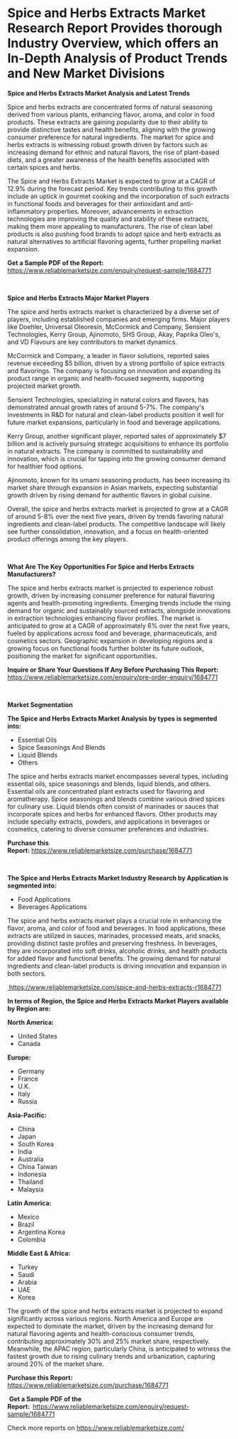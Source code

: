 <p><h1>Spice and Herbs Extracts Market Research Report Provides thorough Industry Overview, which offers an In-Depth Analysis of Product Trends and New Market Divisions</h1></p><p><strong>Spice and Herbs Extracts Market Analysis and Latest Trends</strong></p>
<p><p>Spice and herbs extracts are concentrated forms of natural seasoning derived from various plants, enhancing flavor, aroma, and color in food products. These extracts are gaining popularity due to their ability to provide distinctive tastes and health benefits, aligning with the growing consumer preference for natural ingredients. The market for spice and herbs extracts is witnessing robust growth driven by factors such as increasing demand for ethnic and natural flavors, the rise of plant-based diets, and a greater awareness of the health benefits associated with certain spices and herbs.</p><p>The Spice and Herbs Extracts Market is expected to grow at a CAGR of 12.9% during the forecast period. Key trends contributing to this growth include an uptick in gourmet cooking and the incorporation of such extracts in functional foods and beverages for their antioxidant and anti-inflammatory properties. Moreover, advancements in extraction technologies are improving the quality and stability of these extracts, making them more appealing to manufacturers. The rise of clean label products is also pushing food brands to adopt spice and herb extracts as natural alternatives to artificial flavoring agents, further propelling market expansion.</p></p>
<p><strong>Get a Sample PDF of the Report:&nbsp;</strong> <a href="https://www.reliablemarketsize.com/enquiry/request-sample/1684771?utm_campaign=1879&utm_medium=2&utm_source=Github&utm_content=ia&utm_term=14022025&utm_id=spice-and-herbs-extracts">https://www.reliablemarketsize.com/enquiry/request-sample/1684771</a></p>
<p>&nbsp;</p>
<p><strong>Spice and Herbs Extracts Major Market Players</strong></p>
<p><p>The spice and herbs extracts market is characterized by a diverse set of players, including established companies and emerging firms. Major players like Doehler, Universal Oleoresin, McCormick and Company, Sensient Technologies, Kerry Group, Ajinomoto, SHS Group, Akay, Paprika Oleo's, and VD Flavours are key contributors to market dynamics.</p><p>McCormick and Company, a leader in flavor solutions, reported sales revenue exceeding $5 billion, driven by a strong portfolio of spice extracts and flavorings. The company is focusing on innovation and expanding its product range in organic and health-focused segments, supporting projected market growth.</p><p>Sensient Technologies, specializing in natural colors and flavors, has demonstrated annual growth rates of around 5-7%. The company's investments in R&D for natural and clean-label products position it well for future market expansions, particularly in food and beverage applications.</p><p>Kerry Group, another significant player, reported sales of approximately $7 billion and is actively pursuing strategic acquisitions to enhance its portfolio in natural extracts. The company is committed to sustainability and innovation, which is crucial for tapping into the growing consumer demand for healthier food options.</p><p>Ajinomoto, known for its umami seasoning products, has been increasing its market share through expansion in Asian markets, expecting substantial growth driven by rising demand for authentic flavors in global cuisine.</p><p>Overall, the spice and herbs extracts market is projected to grow at a CAGR of around 5-8% over the next five years, driven by trends favoring natural ingredients and clean-label products. The competitive landscape will likely see further consolidation, innovation, and a focus on health-oriented product offerings among the key players.</p></p>
<p>&nbsp;</p>
<p><strong>What Are The Key Opportunities For Spice and Herbs Extracts Manufacturers?</strong></p>
<p><p>The spice and herbs extracts market is projected to experience robust growth, driven by increasing consumer preference for natural flavoring agents and health-promoting ingredients. Emerging trends include the rising demand for organic and sustainably sourced extracts, alongside innovations in extraction technologies enhancing flavor profiles. The market is anticipated to grow at a CAGR of approximately 6% over the next five years, fueled by applications across food and beverage, pharmaceuticals, and cosmetics sectors. Geographic expansion in developing regions and a growing focus on functional foods further bolster its future outlook, positioning the market for significant opportunities.</p></p>
<p><strong>Inquire or Share Your Questions If Any Before Purchasing This Report:</strong> <a href="https://www.reliablemarketsize.com/enquiry/pre-order-enquiry/1684771?utm_campaign=1879&utm_medium=2&utm_source=Github&utm_content=ia&utm_term=14022025&utm_id=spice-and-herbs-extracts">https://www.reliablemarketsize.com/enquiry/pre-order-enquiry/1684771</a></p>
<p>&nbsp;</p>
<p><strong>Market Segmentation</strong></p>
<p><strong>The Spice and Herbs Extracts Market Analysis by types is segmented into:</strong></p>
<p><ul><li>Essential Oils</li><li>Spice Seasonings And Blends</li><li>Liquid Blends</li><li>Others</li></ul></p>
<p><p>The spice and herbs extracts market encompasses several types, including essential oils, spice seasonings and blends, liquid blends, and others. Essential oils are concentrated plant extracts used for flavoring and aromatherapy. Spice seasonings and blends combine various dried spices for culinary use. Liquid blends often consist of marinades or sauces that incorporate spices and herbs for enhanced flavors. Other products may include specialty extracts, powders, and applications in beverages or cosmetics, catering to diverse consumer preferences and industries.</p></p>
<p><strong>Purchase this Report:&nbsp;</strong><a href="https://www.reliablemarketsize.com/purchase/1684771?utm_campaign=1879&utm_medium=2&utm_source=Github&utm_content=ia&utm_term=14022025&utm_id=spice-and-herbs-extracts">https://www.reliablemarketsize.com/purchase/1684771</a></p>
<p>&nbsp;</p>
<p><strong>The Spice and Herbs Extracts Market Industry Research by Application is segmented into:</strong></p>
<p><ul><li>Food Applications</li><li>Beverages Applications</li></ul></p>
<p><p>The spice and herbs extracts market plays a crucial role in enhancing the flavor, aroma, and color of food and beverages. In food applications, these extracts are utilized in sauces, marinades, processed meats, and snacks, providing distinct taste profiles and preserving freshness. In beverages, they are incorporated into soft drinks, alcoholic drinks, and health products for added flavor and functional benefits. The growing demand for natural ingredients and clean-label products is driving innovation and expansion in both sectors.</p></p>
<p><a href="https://www.reliablemarketsize.com/spice-and-herbs-extracts-r1684771?utm_campaign=1879&utm_medium=2&utm_source=Github&utm_content=ia&utm_term=14022025&utm_id=spice-and-herbs-extracts">&nbsp;https://www.reliablemarketsize.com/spice-and-herbs-extracts-r1684771</a></p>
<p><strong>In terms of Region, the Spice and Herbs Extracts Market Players available by Region are:</strong></p>
<p>
    <p> <strong> North America: </strong>
        <ul>
            <li>United States</li>
            <li>Canada</li>
        </ul>
        </p> 
    <p> <strong> Europe: </strong>
        <ul>
            <li>Germany</li>
            <li>France</li>
            <li>U.K.</li>
            <li>Italy</li>
            <li>Russia</li>
        </ul>
        </p> 
    <p> <strong> Asia-Pacific: </strong>
        <ul>
            <li>China</li>
            <li>Japan</li>
            <li>South Korea</li>
            <li>India</li>
            <li>Australia</li>
            <li>China Taiwan</li>
            <li>Indonesia</li>
            <li>Thailand</li>
            <li>Malaysia</li>
        </ul>
        </p> 
    <p> <strong> Latin America: </strong>
        <ul>
            <li>Mexico</li>
            <li>Brazil</li>
            <li>Argentina Korea</li>
            <li>Colombia</li>
        </ul>
        </p> 
    <p> <strong> Middle East & Africa: </strong>
        <ul>
            <li>Turkey</li>
            <li>Saudi</li>
            <li>Arabia</li>
            <li>UAE</li>
            <li>Korea</li>
        </ul>
    </p>
    </p>
<p><p>The growth of the spice and herbs extracts market is projected to expand significantly across various regions. North America and Europe are expected to dominate the market, driven by the increasing demand for natural flavoring agents and health-conscious consumer trends, contributing approximately 30% and 25% market share, respectively. Meanwhile, the APAC region, particularly China, is anticipated to witness the fastest growth due to rising culinary trends and urbanization, capturing around 20% of the market share.</p></p>
<p><strong>Purchase this Report: </strong><a href="https://www.reliablemarketsize.com/purchase/1684771?utm_campaign=1879&utm_medium=2&utm_source=Github&utm_content=ia&utm_term=14022025&utm_id=spice-and-herbs-extracts">https://www.reliablemarketsize.com/purchase/1684771</a></p>
<p>&nbsp;<strong>Get a Sample PDF of the Report:&nbsp;&nbsp;</strong><a href="https://www.reliablemarketsize.com/enquiry/request-sample/1684771?utm_campaign=1879&utm_medium=2&utm_source=Github&utm_content=ia&utm_term=14022025&utm_id=spice-and-herbs-extracts">https://www.reliablemarketsize.com/enquiry/request-sample/1684771</a></p>
<p><strong></strong></p>
<p>Check more reports on <a href="https://www.reliablemarketsize.com/?utm_campaign=1879&utm_medium=2&utm_source=Github&utm_content=ia&utm_term=14022025&utm_id=spice-and-herbs-extracts">https://www.reliablemarketsize.com/</a></p>